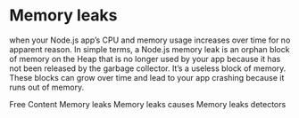 # Memory leaks
when your Node.js app’s CPU and memory usage increases over time for no apparent reason.
In simple terms, a Node.js memory leak is an orphan block of memory on the Heap that is no longer used by your app because it has not been released by the garbage collector.
It’s a useless block of memory. These blocks can grow over time and lead to your app crashing because it runs out of memory.

<ResourceGroupTitle>Free Content</ResourceGroupTitle>
<BadgeLink badgeText='Website' colorScheme="yellow" href='https://sematext.com/blog/nodejs-memory-leaks/'>Memory leaks</BadgeLink>
<BadgeLink badgeText='Documentation' colorScheme="yellow" href='https://sematext.com/blog/nodejs-memory-leaks/#what-causes-them-common-node-js-memory-leaks'>Memory leaks causes</BadgeLink>
<BadgeLink badgeText='Documentation' colorScheme="yellow" href='https://sematext.com/blog/nodejs-memory-leaks/#node-js-memory-leak-detectors'>Memory leaks detectors</BadgeLink>
